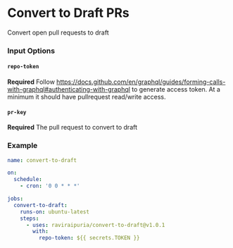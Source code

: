 # Convert to Draft PRs
Convert open pull requests to draft

### Input Options

#### `repo-token`
**Required** Follow https://docs.github.com/en/graphql/guides/forming-calls-with-graphql#authenticating-with-graphql to generate access token. At a minimum it should have pullrequest read/write access.

#### `pr-key`
**Required** The pull request to convert to draft

### Example
```yaml
name: convert-to-draft

on:
  schedule:
    - cron: '0 0 * * *'

jobs:
  convert-to-draft:
    runs-on: ubuntu-latest
    steps:
      - uses: raviraipuria/convert-to-draft@v1.0.1
        with:
          repo-token: ${{ secrets.TOKEN }}
```

